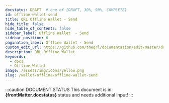 ```yaml
---
docstatus: DRAFT  # one of {DRAFT, 30%, 90%, COMPLETE}
id: offline-wallet-send
title: QRL Offline Wallet - Send
hide_title: false
hide_table_of_contents: false
sidebar_label: Offline Wallet  - Send
sidebar_position: 6
pagination_label: Offline Wallet - Send
custom_edit_url: https://github.com/theqrl/documentation/edit/master/docs/basics/what-is-qrl.md
description: QRL Offline Wallet
keywords:
  - docs
  - Offline Wallet
image: /assets/img/icons/yellow.png
slug: /wallet/offline/offline-wallet-send
---
```


:::caution DOCUMENT STATUS 
<span>This document is in: <b>{frontMatter.docstatus}</b> status and needs additional input!</span>
:::